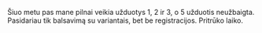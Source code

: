 Šiuo metu pas mane pilnai veikia užduotys 1, 2 ir 3, o 5 užduotis neužbaigta. Pasidariau tik balsavimą su variantais, bet be registracijos. Pritrūko laiko.